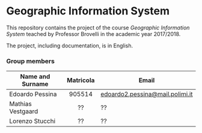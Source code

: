 # Geographic Information System
This repository contains the project of the course *Geographic Information System* teached by Professor Brovelli in the academic year 2017/2018.

The project, including documentation, is in English.

### Group members ###
| Name and Surname  | Matricola   | Email                           |
|-------------------|:-----------:|---------------------------------|
| Edoardo Pessina   | 905514      | edoardo2.pessina@mail.polimi.it |
| Mathias Vestgaard | ??          | ??                              |
| Lorenzo Stucchi   | ??          | ??                              |
